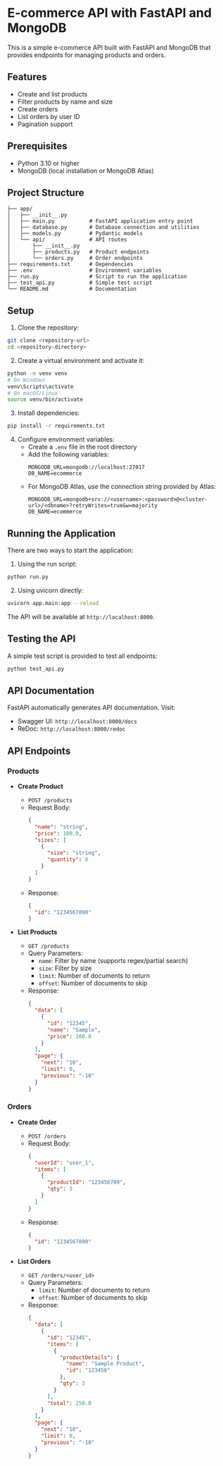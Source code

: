 # E-commerce API with FastAPI and MongoDB

This is a simple e-commerce API built with FastAPI and MongoDB that provides endpoints for managing products and orders.

## Features

- Create and list products
- Filter products by name and size
- Create orders
- List orders by user ID
- Pagination support

## Prerequisites

- Python 3.10 or higher
- MongoDB (local installation or MongoDB Atlas)

## Project Structure

```
├── app/
│   ├── __init__.py
│   ├── main.py           # FastAPI application entry point
│   ├── database.py       # Database connection and utilities
│   ├── models.py         # Pydantic models
│   └── api/              # API routes
│       ├── __init__.py
│       ├── products.py   # Product endpoints
│       └── orders.py     # Order endpoints
├── requirements.txt      # Dependencies
├── .env                  # Environment variables
├── run.py                # Script to run the application
├── test_api.py           # Simple test script
└── README.md             # Documentation
```

## Setup

1. Clone the repository:

```bash
git clone <repository-url>
cd <repository-directory>
```

2. Create a virtual environment and activate it:

```bash
python -m venv venv
# On Windows
venv\Scripts\activate
# On macOS/Linux
source venv/bin/activate
```

3. Install dependencies:

```bash
pip install -r requirements.txt
```

4. Configure environment variables:
   - Create a `.env` file in the root directory
   - Add the following variables:
     ```
     MONGODB_URL=mongodb://localhost:27017
     DB_NAME=ecommerce
     ```
   - For MongoDB Atlas, use the connection string provided by Atlas:
     ```
     MONGODB_URL=mongodb+srv://<username>:<password>@<cluster-url>/<dbname>?retryWrites=true&w=majority
     DB_NAME=ecommerce
     ```

## Running the Application

There are two ways to start the application:

1. Using the run script:

```bash
python run.py
```

2. Using uvicorn directly:

```bash
uvicorn app.main:app --reload
```

The API will be available at `http://localhost:8000`.

## Testing the API

A simple test script is provided to test all endpoints:

```bash
python test_api.py
```

## API Documentation

FastAPI automatically generates API documentation. Visit:

- Swagger UI: `http://localhost:8000/docs`
- ReDoc: `http://localhost:8000/redoc`

## API Endpoints

### Products

- **Create Product**

  - `POST /products`
  - Request Body:
    ```json
    {
      "name": "string",
      "price": 100.0,
      "sizes": [
        {
          "size": "string",
          "quantity": 0
        }
      ]
    }
    ```
  - Response:
    ```json
    {
      "id": "1234567890"
    }
    ```

- **List Products**
  - `GET /products`
  - Query Parameters:
    - `name`: Filter by name (supports regex/partial search)
    - `size`: Filter by size
    - `limit`: Number of documents to return
    - `offset`: Number of documents to skip
  - Response:
    ```json
    {
      "data": [
        {
          "id": "12345",
          "name": "Sample",
          "price": 100.0
        }
      ],
      "page": {
        "next": "10",
        "limit": 0,
        "previous": "-10"
      }
    }
    ```

### Orders

- **Create Order**

  - `POST /orders`
  - Request Body:
    ```json
    {
      "userId": "user_1",
      "items": [
        {
          "productId": "123456789",
          "qty": 3
        }
      ]
    }
    ```
  - Response:
    ```json
    {
      "id": "1234567890"
    }
    ```

- **List Orders**
  - `GET /orders/<user_id>`
  - Query Parameters:
    - `limit`: Number of documents to return
    - `offset`: Number of documents to skip
  - Response:
    ```json
    {
      "data": [
        {
          "id": "12345",
          "items": [
            {
              "productDetails": {
                "name": "Sample Product",
                "id": "123456"
              },
              "qty": 3
            }
          ],
          "total": 250.0
        }
      ],
      "page": {
        "next": "10",
        "limit": 0,
        "previous": "-10"
      }
    }
    ```
